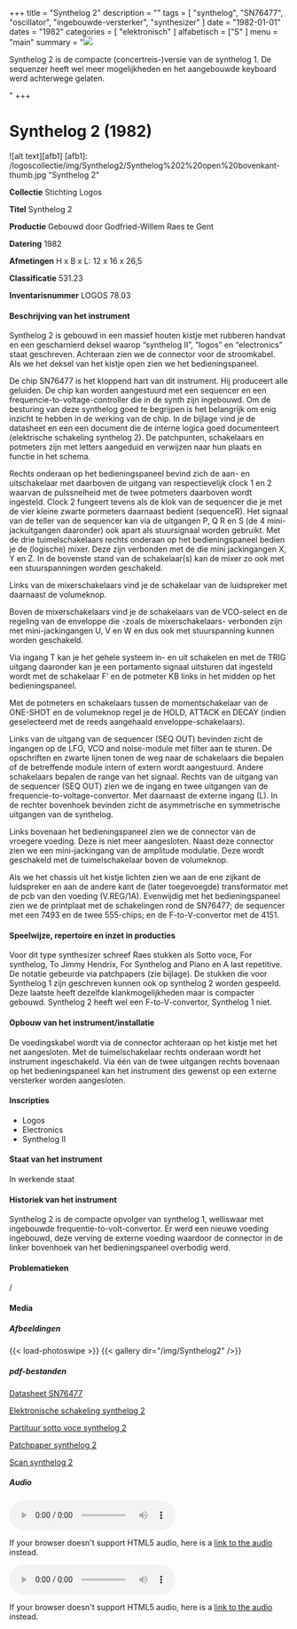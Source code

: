 ﻿+++
title = "Synthelog 2"
description = ""
tags = [
"synthelog", "SN76477", "oscillator", "ingebouwde-versterker", "synthesizer"
]
date = "1982-01-01"
dates = "1982"
categories = [ "elektronisch"
]
alfabetisch = ["S"
]
menu = "main"
summary = "<a href='/logoscollectie/1982/synthelog2'><img src='/logoscollectie/img/Synthelog2/Synthelog%202%20open%20bovenkant-thumb.jpg'></a><p>Synthelog 2 is de compacte (concertreis-)versie van de synthelog 1. De sequenzer heeft wel meer mogelijkheden en het aangebouwde keyboard werd achterwege gelaten.</p>"
+++

# Synthelog 2 (1982)

![alt text][afb1]
[afb1]: /logoscollectie/img/Synthelog2/Synthelog%202%20open%20bovenkant-thumb.jpg "Synthelog 2"

**Collectie**
Stichting Logos

**Titel**
Synthelog 2

**Productie**
Gebouwd door Godfried-Willem Raes te Gent

**Datering**
1982

**Afmetingen**
H x B x L: 12 x 16 x 26,5

**Classificatie**
531.23

**Inventarisnummer**
LOGOS 78.03

#### Beschrijving van het instrument
Synthelog 2 is gebouwd in een massief houten kistje met rubberen handvat en een gescharnierd deksel waarop “synthelog II”, “logos” en “electronics” staat geschreven. Achteraan zien we de connector voor de stroomkabel. Als we het deksel van het kistje open zien we het bedieningspaneel.

De chip SN76477 is het kloppend hart van dit instrument. Hij produceert alle geluiden. De chip kan worden aangestuurd met een sequencer en een frequencie-to-voltage-controller die in de synth zijn ingebouwd. Om de besturing van deze synthelog goed te begrijpen is het belangrijk om enig inzicht te hebben in de werking van de chip. In de bijlage vind je de datasheet en een een document die de interne logica goed documenteert (elektrische schakeling synthelog 2). De patchpunten, schakelaars en potmeters zijn met letters aangeduid en verwijzen naar hun plaats en functie in het schema. 

Rechts onderaan op het bedieningspaneel bevind zich de aan- en uitschakelaar met daarboven de uitgang van respectievelijk clock 1 en 2 waarvan de pulssnelheid met de twee potmeters daarboven wordt ingesteld. Clock 2 fungeert tevens als de klok van de sequencer die je met de vier kleine zwarte pormeters daarnaast bedient (sequenceR). Het signaal van de teller van de sequencer kan via de uitgangen P, Q R en S (de 4 mini-jackuitgangen daaronder) ook apart als stuursignaal worden gebruikt. 
Met de drie tuimelschakelaars rechts onderaan op het bedieningspaneel bedien je de (logische) mixer. Deze zijn verbonden met de die mini jackingangen X, Y en Z. In de bovenste stand van de schakelaar(s) kan de mixer zo ook met een stuurspanningen worden geschakeld. 

Links van de mixerschakelaars vind je de schakelaar van de luidspreker met daarnaast de volumeknop. 

Boven de mixerschakelaars vind je de schakelaars van de VCO-select en de regeling van de enveloppe die -zoals de mixerschakelaars- verbonden zijn met mini-jackingangen U, V en W en dus ook met stuurspanning kunnen worden geschakeld. 

Via ingang T kan je het gehele systeem in- en uit schakelen en met de TRIG uitgang daaronder kan je een portamento signaal uitsturen dat ingesteld wordt met de schakelaar F’ en de potmeter KB links in het midden op het bedieningspaneel. 

Met de potmeters en schakelaars tussen de momentschakelaar van de ONE-SHOT en de volumeknop regel je de HOLD, ATTACK en DECAY (indien geselecteerd met de reeds aangehaald enveloppe-schakelaars).

Links van de uitgang van de sequencer (SEQ OUT) bevinden zicht de ingangen op de LFO, VCO and noise-module met filter aan te sturen. De opschriften en zwarte lijnen tonen de weg naar de schakelaars die bepalen of de betreffende module intern of extern wordt aangestuurd. Andere schakelaars bepalen de range van het signaal.
Rechts van de uitgang van de sequencer (SEQ OUT) zien we de ingang en twee uitgangen van de frequencie-to-voltage-convertor.   Met daarnaast de externe ingang (L). 
In de rechter bovenhoek bevinden zicht de asymmetrische en symmetrische uitgangen van de synthelog. 

Links bovenaan het bedieningspaneel zien we de connector van de vroegere voeding. Deze is niet meer aangesloten. Naast deze connector zien we een mini-jackingang van de amplitude modulatie. Deze wordt geschakeld met de tuimelschakelaar boven de volumeknop.

Als we het chassis uit het kistje lichten zien we aan de ene zijkant de luidspreker en aan de andere kant de (later toegevoegde) transformator met de pcb van den voeding (V.REG/1A). Evenwijdig met het bedieningspaneel zien we de printplaat met de schakelingen rond de SN76477; de sequencer met een 7493 en de twee 555-chips; en de F-to-V-convertor met de 4151.

#### Speelwijze, repertoire en inzet in producties
Voor dit type synthesizer schreef Raes stukken als Sotto voce, For synthelog, To Jimmy Hendrix, For Synthelog and Piano en A last repetitive. De notatie gebeurde via patchpapers (zie bijlage). 
De stukken die voor Synthelog 1 zijn geschreven kunnen ook op synthelog 2 worden gespeeld. Deze laatste heeft dezelfde klankmogelijkheden maar is compacter gebouwd. Synthelog 2 heeft wel een F-to-V-convertor, Synthelog 1 niet. 

#### Opbouw van het instrument/installatie
De voedingskabel wordt via de connector achteraan op het kistje met het net aangesloten. Met de tuimelschakelaar rechts onderaan wordt het instrument ingeschakeld. Via één van de twee uitgangen rechts bovenaan op het bedieningspaneel kan het instrument des gewenst op een externe versterker worden aangesloten.

#### Inscripties
- Logos
- Electronics
- Synthelog II

#### Staat van het instrument
In werkende staat 

#### Historiek van het instrument
Synthelog 2 is de compacte opvolger van synthelog 1, welliswaar met ingebouwde frequentie-to-volt-convertor.
Er werd een nieuwe voeding ingebouwd, deze verving de externe voeding waardoor de connector in de linker bovenhoek van het bedieningspaneel overbodig werd. 


#### Problematieken
/

#### Media
##### Afbeeldingen
{{< load-photoswipe >}}
{{< gallery dir="/img/Synthelog2" />}}

##### pdf-bestanden
[Datasheet SN76477](/logoscollectie/pdf/Synthelog2/Datasheet_SN76477.pdf)

[Elektronische schakeling synthelog 2](/logoscollectie/pdf/Synthelog2/Elektronische_schakeling_synthelog_2.pdf)

[Partituur sotto voce synthelog 2](/logoscollectie/pdf/Synthelog2/Partituur_sotto_voce_synthelog_2.pdf)

[Patchpaper synthelog 2](/logoscollectie/pdf/Synthelog2/Patchpaper_synthelog_2.pdf)

[Scan synthelog 2](/logoscollectie/pdf/Synthelog2/Scan_synthelog_2.pdf)

##### Audio
<audio controls>
<source src="/logoscollectie/audio/Synthelog2/a_last_repetitive.wav" type="audio/wav">
<source src="/logoscollectie/audio/Synthelog2/a_last_repetitive.wav" type="audio/x-wav">
</audio>

If your browser doesn't support HTML5 audio, here is a <a href="/logoscollectie/audio/Synthelog2/a_last_repetitive.wav">link to the audio</a> instead.


<audio controls>
<source src="/logoscollectie/audio/Synthelog2/for_synthelog.wav" type="audio/wav">
<source src="/logoscollectie/audio/Synthelog2/for_synthelog.wav" type="audio/x-wav">
</audio>

If your browser doesn't support HTML5 audio, here is a <a href="/logoscollectie/audio/Synthelog2/for_synthelog.wav">link to the audio</a> instead.